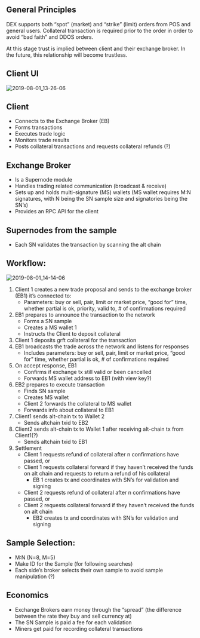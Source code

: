 ## General Principles

DEX supports both “spot” (market) and “strike” (limit) orders from POS and general users. 
Collateral transaction is required prior to the order in order to avoid “bad faith” and DDOS orders.

At this stage trust is implied between client and their exchange broker.  In the future, this relationship will become trustless.


## Client UI

![2019-08-01_13-26-06](https://user-images.githubusercontent.com/45132833/62286965-86ecbd00-b461-11e9-89ac-d423254cd66c.jpg)


## Client

- Connects to the Exchange Broker (EB)
- Forms transactions
- Executes trade logic
- Monitors trade results
- Posts collateral transactions and requests collateral refunds (?)



## Exchange Broker 
- Is a Supernode module
- Handles trading related communication (broadcast & receive)
- Sets up and holds multi-signature (MS) wallets (MS wallet requires M:N signatures, with N being the SN sample size and signatories being the SN’s)
- Provides an RPC API for the client

## Supernodes from the sample

- Each SN validates the transaction by scanning the alt chain


## Workflow:

![2019-08-01_14-14-06](https://user-images.githubusercontent.com/45132833/62289212-c964c880-b466-11e9-99ae-3cd23c302e58.jpg)

1. Client 1 creates a new trade proposal and sends to the exchange broker (EB1) it’s connected to:
   - Parameters: buy or sell, pair, limit or market price, “good for” time, whether partial is ok, priority, valid to,  # of confirmations required
2. EB1 prepares to announce the transaction to the network
   - Forms a SN sample
   - Creates a MS wallet 1
   - Instructs the Client to deposit collateral
3. Client 1 deposits grft collateral for the transaction
4. EB1 broadcasts the trade across the network and listens for responses
   - Includes parameters: buy or sell, pair, limit or market price, “good for” time, whether partial is ok, # of confirmations required
5. On accept response, EB1
   - Confirms if exchange tx still valid or been cancelled
   - Forwards MS wallet address to EB1 (with view key?)
6. EB2 prepares to execute transaction
   - Finds SN sample
   - Creates MS wallet
   - Client 2 forwards the collateral to MS wallet
   - Forwards info about collateral to EB1
7. Client1 sends alt-chain tx to Wallet 2
   - Sends altchain txid to EB2
8. Client2 sends alt-chain tx to Wallet 1 after receiving alt-chain tx from Client1(?)  
   - Sends altchain txid to EB1
9. Settlement
   - Client 1 requests refund of collateral after n confirmations have passed, or
   - Client 1 requests collateral forward if they haven’t received the funds on alt chain and requests to return a refund of his collateral
     - EB 1 creates tx and coordinates with SN’s for validation and signing
   - Client 2 requests refund of collateral after n confirmations have passed, or
   - Client 2 requests collateral forward if they haven’t received the funds on alt chain
     - EB2 creates tx and coordinates with SN’s for validation and signing


## Sample Selection:

- M:N (N=8, M=5)
- Make ID for the Sample (for following searches)
- Each side’s broker selects their own sample to avoid sample manipulation (?)


## Economics
- Exchange Brokers earn money through the “spread” (the difference between the rate they buy and sell currency at)
- The SN Sample is paid a fee for each validation
- Miners get paid for recording collateral transactions
